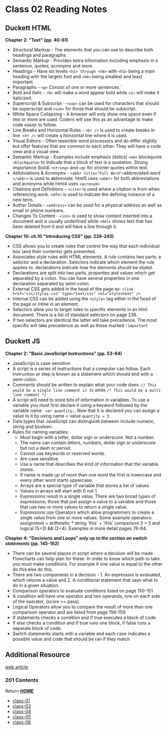 # Class 02 Reading Notes 
## Duckett HTML

**Chapter 2: "Text" (pp. 40-61)** 

- Structural Markup - The elements that you can use to describe both headings and paragraphs.   
- Semantic Markup - Provides extra information including emphasis in a sentence, quotes, acronyms and more.   
- Headings - Have six levels `<h1> through <h6>` with `<h1>` being a main heading with the largets font and `<h6>` being smallest and least important.   
- Paragraphs - `<p>` Consist of one or more sentences.`    
- Bold and Italic - `<b>` will make a word appear bold while `<i>` will make it italicized.    
- Superscript & Subscript - `<sup>` can be used for characters that should be superscript and `<sub>` for those that should be subscript.    
- White Space Collapsing - A browser will only show one space even if two or more are used. Coders will use this as an advantage to make code easier to follow.   
- Line Breaks and Horizontal Rules - `<br />` is used to create breaks in line. `<hr />` will create a horizontal line where it is used.     
- Visual Editors - Often resemble word processors and do differ slightly but offer features that are common to each other. They will have a code view and a visual view.   
- Semantic Markup - Examples include emphasis (italics) `<em>` blockquote `<blockquote>` to indicate that a block of text is a quotation. Strong importance (bold) `<strong>` and `<q>` for shorter quotes within text.   
- Abbeviations & Acronyms - `<abbr title="Full Word">`abbreviated word `</abbr>` is used to abbreviate. html5 uses `<abbr>` for both abbreviations and acronyms while html4 uses `<acronym>`   
- Citations and Definitions - `<cite>` is used where a citation is from when referencing work. `<dfn>` is used to indicate the defining  instance of a new term.    
- Auther Details - `<address>` can be used for a physical address as well as email or phone numbers.   
- Changes To Content - `<ins>` is used to show content inserted into a document and is usually underlined while `<del>` shows text that has been deleted from it and will have a line through it.

**Chapter 10: ch.10 "Introducing CSS" (pp. 226-245)** 

- CSS allows you to create rules that control the way that each individual box (and their contents) gets presented.   
- Associates style rules with HTML elements. A rule contains two parts: a selector and a declaration. Selectors indicate which element the rule applies to, declarations indicate how the elements should be styled.    
- Declarations are split into two parts, properties and values which get separated by a colon. You can have several properties in one declaration separated by semi-colon.   
- External CSS gets added in the head of the page ex: `<link href="css/styles.css" type="text/css" rel="stylesheet" />`   
- Internal CSS can be added using the `<style>` tag either in the head of the page or inline in an element.   
- Selectors allow you to target rules to specific elements in an html document. There is a list of standard selectors on page 238.   
- If two selectors are identical the latter will take precedence. The most specific will take precedence as well as those marked `!important`

## Duckett JS

**Chapter 2: "Basic JavaScript Instructions" (pp. 53-84)**

- JavaScript is case sensitive.    
- A script is a series of instructions that a computer can follow. Each instruction or step is known as a statement which should end with a semi-colon.   
- Comments should be written to explain what your code does. `// This would be a single line comment in JS` while `/* This would be a multi line comment */`    
- A script will need to store bits of information in variables. To use a variable you must first declare it using a keyword followed by the variable name ` var quantity;`. Now that it is declared you can assign a value to it by using name = value `quantity = 3`.    
- Data types that JavaScript can distinguish between include numeric, string and boolean.   
- Rules for naming variables:
  - Must begin with a letter, dollar sign or underscore. Not a number.
  - The name can contain letters, numbers, dollar sign or underscore but not a dash or period. 
  - Cannot use keywords or reserved words. 
  - Are case sensitive.
  - Use a name that describes the kind of information that the variable stores.
  - If name is made up of more than one word the first is lowercase and every other word starts uppercase. 
  - Arrays are a special type of variable that stores a list of values.   
  - Values in arrays will start with 0 not 1.   
  - Expressions result in a single value. There are two broad types of expressions; those that just assign a value to a variable and those that use two or more values to return a single value.    
  - Expressions use Operators which allow programmers to create a single value from one or more values. Some example operators: assignment = arithmetic * string 'this' + 'this' comparison 3 > 5 and logical (5>3) && (2<4). Examples in more detail pages 76-84.

**Chapter 4: "Decisions and Loops" *only up to the section on switch statements* (pp. 145-162)**

- There can be several places in script where a decision will be made. Flowcharts can help plan for these. In order to know which path to take you must make conditions. For example if one value is equal to the other do this else do this. 
- There are two components in a decision - 1. An expression is evaluated, which returns a value and 2. A conditional statement that says what to do in a given situation.    
- Comparison operators to evaluate conditions listed on page 150-151   
- A condition will have one operator and two operands, one on each side of the operator, (score >= pass).   
- Logical Operators allow you to compare the result of more than one comparison operator and are listed from page 156-159.
- If statements checks a condition and if true executes a block of code.    
- If else checks a condition and if true runs one block, if false runs a separate block of code.
- Switch statements starts with a variable and each case indicates a possible value and code that should be ran if they match 

## Additional Resource 

[web article](https://chris.beams.io/posts/git-commit/)

### **201 Contents**
Return [**_HOME_**](https://DustinHall.github.io/reading-notes)
* [class-01](https://dustinhall.github.io/reading-notes/class-01)
* [class-03](http://dustinhall.github.io/reading-notes/class-03)
* [class-04](http://dustinhall.github.io/reading-notes/class-04)
* [class-05](http://dustinhall.github.io/reading-notes/class-05)
* [class-06](http://dustinhall.github.io/reading-notes/class-06)